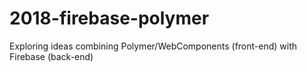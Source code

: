 # 2018-firebase-polymer
Exploring ideas combining Polymer/WebComponents (front-end) with Firebase (back-end)
